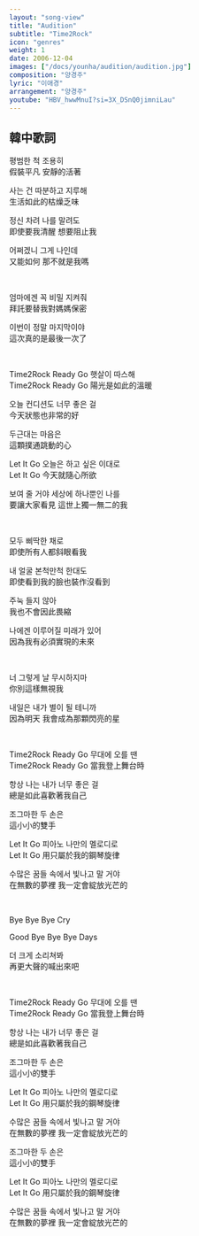 ```yaml
---
layout: "song-view"
title: "Audition"
subtitle: "Time2Rock"
icon: "genres"
weight: 1
date: 2006-12-04
images: ["/docs/younha/audition/audition.jpg"]
composition: "양경주"
lyric: "이애경"
arrangement: "양경주"
youtube: "HBV_hwwMnuI?si=3X_DSnQ0jimniLau"
---
```


## 韓中歌詞

평범한 척 조용히  
假裝平凡 安靜的活著  

사는 건 따분하고 지루해  
生活如此的枯燥乏味  

정신 차려 나를 말려도  
即使要我清醒 想要阻止我  

어쩌겠니 그게 나인데  
又能如何 那不就是我嗎  

<br>

엄마에겐 꼭 비밀 지켜줘  
拜託要替我對媽媽保密  

이번이 정말 마지막이야  
這次真的是最後一次了  

<br>

Time2Rock Ready Go 햇살이 따스해  
Time2Rock Ready Go 陽光是如此的溫暖  

오늘 컨디션도 너무 좋은 걸  
今天狀態也非常的好  

두근대는 마음은  
這顆撲通跳動的心  

Let It Go 오늘은 하고 싶은 이대로  
Let It Go 今天就隨心所欲  

보여 줄 거야 세상에 하나뿐인 나를  
要讓大家看見 這世上獨一無二的我  

<br>

모두 삐딱한 채로  
即使所有人都斜眼看我  

내 얼굴 본척만척 한대도  
即使看到我的臉也裝作沒看到  

주눅 들지 않아  
我也不會因此畏縮  

나에겐 이루어질 미래가 있어  
因為我有必須實現的未來  

<br>

너 그렇게 날 무시하지마  
你別這樣無視我  

내일은 내가 별이 될 테니까  
因為明天 我會成為那顆閃亮的星  

<br>

Time2Rock Ready Go 무대에 오를 땐  
Time2Rock Ready Go 當我登上舞台時  

항상 나는 내가 너무 좋은 걸  
總是如此喜歡著我自己  

조그마한 두 손은  
這小小的雙手  

Let It Go 피아노 나만의 멜로디로  
Let It Go 用只屬於我的鋼琴旋律  

수많은 꿈들 속에서 빛나고 말 거야  
在無數的夢裡 我一定會綻放光芒的  

<br>

Bye Bye Bye Cry  

Good Bye Bye Bye Days  

더 크게 소리쳐봐  
再更大聲的喊出來吧  

<br>

Time2Rock Ready Go 무대에 오를 땐  
Time2Rock Ready Go 當我登上舞台時  

항상 나는 내가 너무 좋은 걸  
總是如此喜歡著我自己  

조그마한 두 손은  
這小小的雙手  

Let It Go 피아노 나만의 멜로디로  
Let It Go 用只屬於我的鋼琴旋律  

수많은 꿈들 속에서 빛나고 말 거야  
在無數的夢裡 我一定會綻放光芒的  

조그마한 두 손은  
這小小的雙手  

Let It Go 피아노 나만의 멜로디로  
Let It Go 用只屬於我的鋼琴旋律  

수많은 꿈들 속에서 빛나고 말 거야  
在無數的夢裡 我一定會綻放光芒的  
